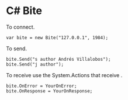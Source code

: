 # C# Bite

To connect.

    var bite = new Bite("127.0.0.1", 1984);

To send.

    bite.Send("s author Andrés Villalobos");
    bite.Send("j author");

To receive use the System.Actions that receive <string>.

    bite.OnError = YourOnError;
    bite.OnResponse = YourOnResponse;
